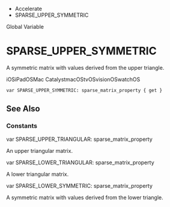 

- Accelerate
-  SPARSE_UPPER_SYMMETRIC 

Global Variable

# SPARSE_UPPER_SYMMETRIC

A symmetric matrix with values derived from the upper triangle.

iOSiPadOSMac CatalystmacOStvOSvisionOSwatchOS

``` source
var SPARSE_UPPER_SYMMETRIC: sparse_matrix_property { get }
```

## See Also

### Constants

var SPARSE_UPPER_TRIANGULAR: sparse_matrix_property

An upper triangular matrix.

var SPARSE_LOWER_TRIANGULAR: sparse_matrix_property

A lower triangular matrix.

var SPARSE_LOWER_SYMMETRIC: sparse_matrix_property

A symmetric matrix with values derived from the lower triangle.

